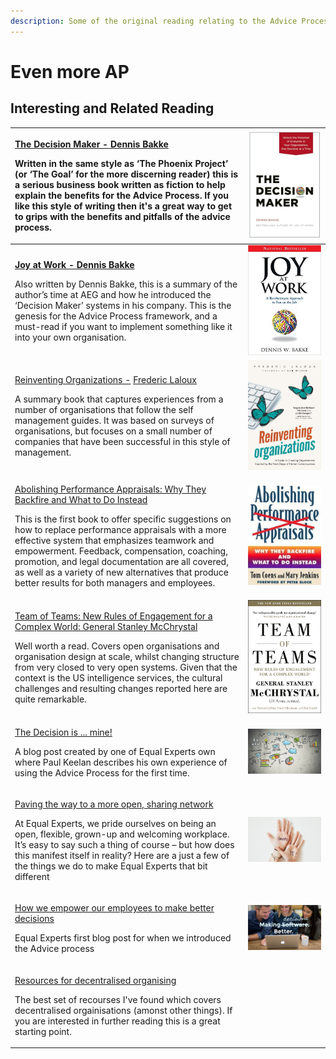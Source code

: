 ```yaml
---
description: Some of the original reading relating to the Advice Process
---
```


# Even more AP

## Interesting and Related Reading

<table>
  <thead>
    <tr>
      <th style="text-align:left">
        <p><a href="http://decisionmakerbook.com"><b>The Decision Maker - Dennis Bakke</b></a>
        </p>
        <p>Written in the same style as &#x2018;The Phoenix Project&#x2019; (or &#x2018;The
          Goal&#x2019; for the more discerning reader) this is a serious business
          book written as fiction to help explain the benefits for the Advice Process.
          If you like this style of writing then it&apos;s a great way to get to
          grips with the benefits and pitfalls of the advice process.</p>
      </th>
      <th style="text-align:left">
        <img src=".gitbook/assets/20.jpeg" alt/>
      </th>
    </tr>
  </thead>
  <tbody>
    <tr>
      <td style="text-align:left">
        <p><a href="http://www.dennisbakke.com"><b>Joy at Work - Dennis Bakke</b></a>
        </p>
        <p>Also written by Dennis Bakke, this is a summary of the author&#x2019;s
          time at AEG and how he introduced the &#x2018;Decision Maker&#x2019; systems
          in his company. This is the genesis for the Advice Process framework, and
          a must-read if you want to implement something like it into your own organisation.</p>
      </td>
      <td style="text-align:left">
        <img src=".gitbook/assets/21.jpeg" alt/>
      </td>
    </tr>
    <tr>
      <td style="text-align:left">
        <p><a href="https://www.reinventingorganizations.com">Reinventing Organizations -</a> 
          <a
          href="https://www.reinventingorganizations.com">Frederic Laloux</a>
        </p>
        <p>A summary book that captures experiences from a number of organisations
          that follow the self management guides. It was based on surveys of organisations,
          but focuses on a small number of companies that have been successful in
          this style of management.</p>
      </td>
      <td style="text-align:left">
        <img src=".gitbook/assets/22.jpeg" alt/>
      </td>
    </tr>
    <tr>
      <td style="text-align:left">
        <p><a href="https://www.goodreads.com/book/show/855795.Abolishing%5C_Performance%5C_Appraisals?from%5C_search=true">Abolishing Performance Appraisals: Why They Backfire and What to Do Instead</a>
        </p>
        <p>This is the first book to offer specific suggestions on how to replace
          performance appraisals with a more effective system that emphasizes teamwork
          and empowerment. Feedback, compensation, coaching, promotion, and legal
          documentation are all covered, as well as a variety of new alternatives
          that produce better results for both managers and employees.</p>
      </td>
      <td style="text-align:left">
        <img src=".gitbook/assets/23.jpeg" alt/>
      </td>
    </tr>
    <tr>
      <td style="text-align:left">
        <p><a href="https://www.goodreads.com/book/show/22529127-team-of-teams">Team of Teams: New Rules of Engagement for a Complex World: General Stanley McChrystal</a>
        </p>
        <p>Well worth a read. Covers open organisations and organisation design at
          scale, whilst changing structure from very closed to very open systems.
          Given that the context is the US intelligence services, the cultural challenges
          and resulting changes reported here are quite remarkable.</p>
      </td>
      <td style="text-align:left">
        <img src=".gitbook/assets/24.jpeg" alt/>
      </td>
    </tr>
    <tr>
      <td style="text-align:left">
        <p><a href="https://www.equalexperts.com/blog/ee-life/the-decision-is-mine/">The Decision is ... mine!</a>
        </p>
        <p>A blog post created by one of Equal Experts own where Paul Keelan describes
          his own experience of using the Advice Process for the first time.</p>
      </td>
      <td style="text-align:left">
        <p></p>
        <p>
          <img src=".gitbook/assets/decision_making.jpg" alt/>
        </p>
      </td>
    </tr>
    <tr>
      <td style="text-align:left">
        <p><a href="https://www.equalexperts.com/blog/ee-life/paving-the-way-to-a-more-open-sharing-network/">Paving the way to a more open, sharing network</a>
        </p>
        <p>At Equal Experts, we pride ourselves on being an open, flexible, grown-up
          and welcoming workplace. It&#x2019;s easy to say such a thing of course
          &#x2013; but how does this manifest itself in reality? Here are a just
          a few of the things we do to make Equal Experts that bit different</p>
      </td>
      <td style="text-align:left">
        <p></p>
        <p>
          <img src=".gitbook/assets/openness.jpg" alt/>
        </p>
      </td>
    </tr>
    <tr>
      <td style="text-align:left">
        <p><a href="https://www.equalexperts.com/blog/ee-life/how-we-empower-our-employees-to-make-better-decisions/">How we empower our employees to make better decisions</a>
        </p>
        <p>Equal Experts first blog post for when we introduced the Advice process</p>
      </td>
      <td style="text-align:left">
        <p></p>
        <p>
          <img src=".gitbook/assets/making_decisions_better2.jpg" alt/>
        </p>
      </td>
    </tr>
    <tr>
      <td style="text-align:left">
        <p><a href="https://hackmd.io/@yHk1snI9T9SNpiFu2o17oA/Skh_dXNbE?type=view">Resources for decentralised organising</a>
        </p>
        <p>The best set of recourses I&apos;ve found which covers decentralised orgainisations
          (amonst other things). If you are interested in further reading this is
          a great starting point.</p>
      </td>
      <td style="text-align:left"></td>
    </tr>
  </tbody>
</table>